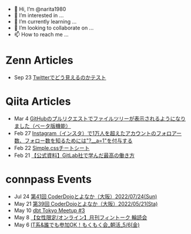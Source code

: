 - 👋 Hi, I’m @narita1980
- 👀 I’m interested in ...
- 🌱 I’m currently learning ...
- 💞️ I’m looking to collaborate on ...
- 📫 How to reach me ...

# Zenn Articles

<!-- profile updater begin: zenn -->
- Sep 23 [Twitterでどう見えるのかテスト](https://zenn.dev/narita1980/articles/cbb21f8d7f785752d6ac)
<!-- profile updater end: zenn -->

# Qiita Articles

<!-- profile updater begin: qiita -->
- Mar 4 [GitHubのプルリクエストでファイルツリーが表示されるようになりました（ベータ版機能）](https://qiita.com/narita1980/items/bee2c5232342a51e0415)
- Feb 27 [Instagram（インスタ）で1万人を超えたアカウントのフォロアー数、フォロー数を知るためには"?__a=1"を付与する](https://qiita.com/narita1980/items/630b7014fa893461b991)
- Feb 22 [Simple.cssチートシート](https://qiita.com/narita1980/items/fd2ccf0e91944aab9fd5)
- Feb 21 [【公式資料】GitLab社で学んだ最高の働き方](https://qiita.com/narita1980/items/d7d142c2bb6312cb9ad6)
<!-- profile updater end: qiita -->

# connpass Events

<!-- profile updater begin: connpass -->
- Jul 24 [第41回 CoderDojoとよなか（大阪）2022/07/24(Sun)](https://coderdojo-toyonaka.connpass.com/event/246116/)
- May 21 [第39回 CoderDojoとよなか（大阪）2022/05/21(Sta)](https://coderdojo-toyonaka.connpass.com/event/241088/)
- May 10 [dbt Tokyo Meetup #3](https://dbt-tokyo.connpass.com/event/246144/)
- May 8 [【女性限定/オンライン】月刊フィントーク 輪読会](https://fintalk.connpass.com/event/246286/)
- May 6 [IT系&誰でも参加OK！もくもく会_朝活_5/6(金)](https://morimori.connpass.com/event/246289/)
<!-- profile updater end: connpass -->

<!---
narita1980/narita1980 is a ✨ special ✨ repository because its `README.md` (this file) appears on your GitHub profile.
You can click the Preview link to take a look at your changes.
--->
